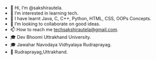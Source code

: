 - 👋 Hi, I’m @sakshirautela.
- 👀 I’m interested in learning tech.
- 🌱 I have learnt Java, C, C++, Python, HTML, CSS, OOPs Concepts.
- 💞️ I’m looking to collaborate on good ideas.
- 📫 How to reach me techsakshirautela@gmail.com.
- 🎓 Dev Bhoomi Uttrakhand University.
- 🎓 Jawahar Navodaya Vidhyalaya Rudraprayag.
- 📍 Rudraprayag,Uttrakhand.
<!---
sakshirautela/sakshirautela is a ✨ special ✨ repository because its `README.md` (this file) appears on your GitHub profile.
You can click the Preview link to take a look at your changes.
--->
